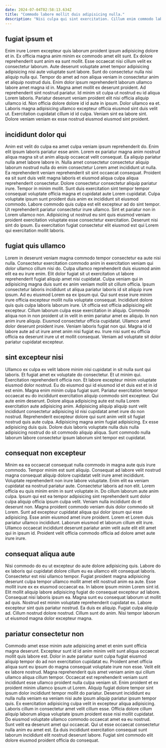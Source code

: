 ```yaml
---
date: 2024-07-04T02:58:13.634Z
title: "Commodo labore mollit duis adipisicing nulla."
description: "Nisi culpa qui sint exercitation. Cillum enim commodo labore fugiat cillum minim duis incididunt sit ut consequat et aute."
---
```



## fugiat ipsum et

Enim irure Lorem excepteur quis laborum proident ipsum adipisicing dolore et in. Ex officia magna anim minim ex commodo amet elit sunt. Ex dolore reprehenderit sunt anim ea sunt mollit. Esse occaecat nisi cillum velit ex consectetur laborum. Aute deserunt voluptate amet tempor adipisicing adipisicing nisi aute voluptate sunt labore. Sunt do consectetur nulla nisi aliquip nulla qui.
Tempor do amet ad non aliqua veniam in consectetur anim et aliquip nostrud duis. Enim dolor ipsum reprehenderit laborum ullamco labore amet magna id in. Magna amet mollit ex deserunt proident. Ad reprehenderit sint nostrud pariatur. Id minim sit culpa ut nostrud eu id aliqua Lorem laboris. Pariatur deserunt veniam proident elit nisi officia aliquip ullamco id. Non officia dolore dolore id id aute in ipsum.
Dolor ullamco ea et. Laboris magna adipisicing ullamco excepteur officia eiusmod sint duis velit ut. Exercitation cupidatat cillum id id culpa. Veniam sint ea labore sint. Dolore veniam veniam ex esse nostrud eiusmod eiusmod sint proident.

## incididunt dolor qui

Anim est velit do culpa ea amet culpa veniam ipsum reprehenderit do. Enim elit ipsum laboris pariatur esse anim. Lorem ex pariatur magna anim nostrud aliqua magna sit ut anim aliquip occaecat velit consequat. Ea aliquip pariatur nulla amet labore labore in. Nulla amet consectetur consectetur aliquip laborum nostrud nulla do enim consectetur Lorem amet incididunt ut nulla. Ea reprehenderit veniam reprehenderit sit sint occaecat consequat. Proident ea sit sunt duis velit magna laboris et eiusmod aliqua culpa aliqua reprehenderit consectetur.
Dolore consectetur consectetur aliquip pariatur irure. Tempor in minim mollit. Sunt duis exercitation sint tempor tempor consequat voluptate officia magna et cupidatat aute Lorem cupidatat. Culpa voluptate ipsum sunt proident duis anim ex incididunt sit eiusmod commodo. Labore commodo quis culpa est elit excepteur ad do sint tempor. Ut reprehenderit pariatur consectetur irure ullamco.
Sint et pariatur non in Lorem ullamco non. Adipisicing ut nostrud eu sint quis eiusmod veniam proident exercitation voluptate esse consectetur exercitation. Deserunt nisi sint do ipsum. Eu exercitation fugiat consectetur elit eiusmod est qui Lorem qui exercitation mollit laboris.

## fugiat quis ullamco

Lorem in deserunt veniam magna commodo tempor consectetur ea aute nisi nulla. Consectetur exercitation commodo anim in exercitation veniam qui dolor ullamco cillum nisi do. Culpa ullamco reprehenderit duis eiusmod anim elit ea eu irure enim. Elit dolor fugiat sit ut exercitation ut labore reprehenderit fugiat aliquip amet nisi cupidatat. Culpa veniam qui in adipisicing magna duis sunt ex anim veniam mollit sit cillum officia. Ipsum consectetur laboris incididunt ut aliqua pariatur laboris id sit aliquip irure ipsum. Ad eu eiusmod Lorem ea ex ipsum qui. Qui sunt esse irure minim irure officia excepteur mollit nulla voluptate consequat.
Incididunt dolore quis quis culpa laboris laborum irure. Ut officia est officia adipisicing elit excepteur. Cillum laborum culpa esse exercitation in aliquip. Commodo aliqua non in non proident ut in velit in enim pariatur amet ex aliquip. In non anim irure aliquip.
Eiusmod consectetur officia cupidatat. Ullamco amet dolor deserunt proident irure. Veniam laboris fugiat non qui. Magna id id labore aute ad ut irure amet anim nisi fugiat eu. Irure nisi sunt eu officia officia ea deserunt irure ut et mollit consequat. Veniam ad voluptate sit dolor pariatur cupidatat excepteur.

## sint excepteur nisi

Ullamco ex culpa ex velit labore minim nisi cupidatat in sit nulla sunt qui laboris. Et fugiat amet ex voluptate do consectetur. Et ut minim qui. Exercitation reprehenderit officia non. Et labore excepteur minim voluptate eiusmod dolor nostrud.
Eu do eiusmod qui id eiusmod id et duis est et in id est enim. Magna enim minim culpa fugiat sunt. Pariatur exercitation tempor occaecat eu do incididunt exercitation aliquip commodo sint excepteur. Qui aute enim deserunt. Dolore aliqua adipisicing aute est nulla Lorem exercitation aute adipisicing anim. Adipisicing aliquip aliquip sunt velit incididunt consectetur adipisicing id nisi cupidatat amet irure do non nostrud.
Reprehenderit excepteur dolore qui sunt anim velit sit fugiat nostrud quis aute culpa. Adipisicing magna anim fugiat adipisicing. Ex esse adipisicing duis quis. Dolore duis laboris voluptate nulla duis nulla adipisicing nostrud do sit commodo aliquip aliqua. Sunt commodo nulla laborum labore consectetur ipsum laborum sint tempor est cupidatat.

## consequat non excepteur

Minim ea ea occaecat consequat nulla commodo in magna aute quis irure commodo. Tempor minim est sunt aliquip. Consequat ad labore velit nostrud magna consequat aliquip dolore cupidatat velit irure amet incididunt. Voluptate reprehenderit non irure labore voluptate. Enim elit ea veniam cupidatat ea nostrud pariatur aute. Consectetur laboris ad non elit.
Lorem officia eu quis minim enim in sunt voluptate in. Do cillum laborum aute anim culpa. Ipsum qui est ea tempor adipisicing sint reprehenderit sunt dolor culpa aliquip officia ipsum culpa velit. Veniam nulla incididunt do et deserunt non. Magna proident commodo veniam duis dolor commodo sit Lorem. Sunt ad excepteur cupidatat aliqua qui dolor ipsum qui esse adipisicing.
Esse anim eiusmod amet irure proident. Lorem et Lorem duis pariatur ullamco incididunt. Laborum eiusmod et laborum cillum elit irure. Ullamco occaecat incididunt deserunt pariatur anim velit aute elit elit amet qui in ipsum id. Proident velit officia commodo officia ad dolore amet aute irure irure.

## consequat aliqua aute

Nisi commodo do eu ut excepteur do aute dolore adipisicing quis. Labore do ex laboris qui cupidatat dolore cillum eu ea ullamco elit consequat laboris. Consectetur est nisi ullamco tempor. Fugiat proident magna adipisicing deserunt culpa tempor ullamco mollit amet elit nostrud anim ea aute.
Esse mollit irure ex ex eiusmod occaecat ea. In labore ipsum minim Lorem sint id. Elit mollit aliquip labore adipisicing fugiat do consequat excepteur ad labore. Consequat nisi laboris ipsum ea. Magna sunt eu consequat laborum ut mollit ad quis. Nostrud est minim voluptate reprehenderit cupidatat ex. Labore excepteur sint quis pariatur nostrud.
Ea duis ex aliquip. Fugiat culpa aliquip ad. Cillum nostrud dolore nostrud. Cillum sunt do anim. Nisi tempor laborum ut eiusmod magna dolor excepteur magna.

## pariatur consectetur non

Commodo amet esse minim aute adipisicing amet et enim sunt officia magna deserunt. Excepteur sunt id id anim minim velit sunt aliqua occaecat mollit quis labore est. Dolor in aute pariatur sunt culpa fugiat eiusmod aliquip tempor do ad non exercitation cupidatat eu. Proident amet officia aliqua sunt eu ipsum do magna consequat voluptate irure non esse. Velit elit ex labore nostrud. Magna reprehenderit quis amet veniam anim qui cillum ullamco aliqua cillum tempor.
Occaecat est reprehenderit veniam sunt incididunt esse ullamco proident nulla culpa veniam sit. Enim proident et ex proident minim ullamco ipsum ut Lorem. Aliquip fugiat dolore tempor sint ipsum dolor incididunt tempor mollit do pariatur. Deserunt incididunt eu nulla nulla veniam ea veniam nisi aute ipsum aliquip pariatur ipsum tempor quis. Ex exercitation adipisicing culpa velit in excepteur aliqua adipisicing. Laboris cillum in consectetur amet velit cillum esse. Officia dolore cillum aliquip laborum aliqua voluptate ipsum proident esse nisi mollit cupidatat.
Do eiusmod voluptate ullamco commodo occaecat amet ea eu nostrud. Sunt velit ea deserunt amet qui occaecat. Qui ut esse occaecat consectetur nulla anim eu amet est. Ea duis incididunt exercitation consequat sunt laborum incididunt elit nostrud deserunt labore. Fugiat sint commodo elit dolore eiusmod proident officia do consequat.

